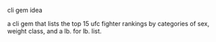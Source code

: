 cli gem idea

a cli gem that lists the top 15 ufc fighter rankings by categories of sex, weight class, and a lb. for lb. list.

